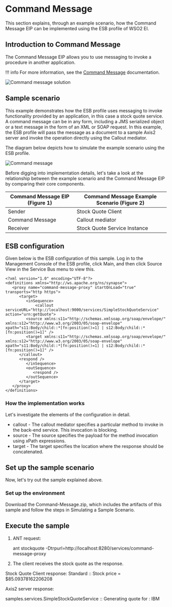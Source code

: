 # Command Message

This section explains, through an example scenario, how the Command Message EIP can be implemented using the ESB profile of WSO2 EI.

## Introduction to Command Message

The Command Message EIP allows you to use messaging to invoke a procedure in another application. 

!!! info
    For more information, see the [Command Message](http://www.eaipatterns.com/CommandMessage.html) documentation.

![Command message solution]({{base_path}}/assets/img/learn/enterprise-integration-patterns/message-construction/command-message-solution.gif)

## Sample scenario

This example demonstrates how the ESB profile uses messaging to invoke functionality provided by an application, in this case a stock quote service. A command message can be in any form, including a JMS serialized object or a text message in the form of an XML or SOAP request. In this example, the ESB profile will pass the message as a document to a sample Axis2 server and invoke the operation directly using the Callout mediator.

The diagram below depicts how to simulate the example scenario using the ESB profile.

![Command message]({{base_path}}/assets/img/learn/enterprise-integration-patterns/message-construction/command-message.png)

Before digging into implementation details, let's take a look at the relationship between the example scenario and the Command Message EIP by comparing their core components.

| Command Message EIP (Figure 1)  | Command Message Example Scenario (Figure 2) |
|---------------------------------|---------------------------------------------|
| Sender                          | Stock Quote Client                          |
| Command Message                 | Callout mediator                            |
| Receiver                        | Stock Quote Service Instance                |

## ESB configuration

Given below is the ESB configuration of this sample. Log in to the Management Console of the ESB profile, click Main, and then click Source View in the Service Bus menu to view this. 

```
<?xml version="1.0" encoding="UTF-8"?>
<definitions xmlns="http://ws.apache.org/ns/synapse">
   <proxy name="command-message-proxy" startOnLoad="true" transports="http https">
      <target>
         <inSequence>
             <callout serviceURL="http://localhost:9000/services/SimpleStockQuoteService" action="urn:getQuote">
         <source xmlns:s11="http://schemas.xmlsoap.org/soap/envelope/" xmlns:s12="http://www.w3.org/2003/05/soap-envelope" xpath="s11:Body/child::*[fn:position()=1] | s12:Body/child::*[fn:position()=1]" />
         <target xmlns:s11="http://schemas.xmlsoap.org/soap/envelope/" xmlns:s12="http://www.w3.org/2003/05/soap-envelope" xpath="s11:Body/child::*[fn:position()=1] | s12:Body/child::*[fn:position()=1]" />
      </callout>
      <respond />
         </inSequence>
         <outSequence>
            <respond />
         </outSequence>
      </target>
   </proxy>
</definitions>
```

### How the implementation works

Let's investigate the elements of the configuration in detail.

- callout - The callout mediator specifies a particular method to invoke in the back-end service. This invocation is blocking.  
- source - The source specifies the payload for the method invocation using xPath expressions.
- target - The target specifies the location where the response should be concatenated.

## Set up the sample scenario

Now, let's try out the sample explained above.

### Set up the environment

Download the Command-Message.zip, which includes the artifacts of this sample and follow the steps in Simulating a Sample Scenario.

## Execute the sample

1. ANT request:

    ant stockquote -Dtrpurl=http://localhost:8280/services/command-message-proxy

2. The client receives the stock quote as the response.

Stock Quote Client response:
Standard :: Stock price = $85.09378162206208


Axis2 server response:

samples.services.SimpleStockQuoteService :: Generating quote for : IBM
